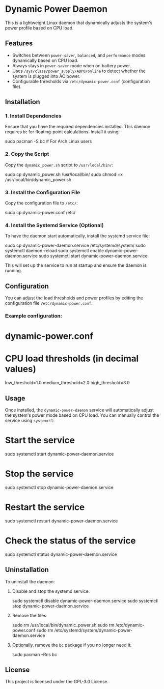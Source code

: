 # Dynamic Power Daemon

This is a lightweight Linux daemon that dynamically adjusts the system's power profile based on CPU load.

## Features
- Switches between `power-saver`, `balanced`, and `performance` modes dynamically based on CPU load.
- Always stays in `power-saver` mode when on battery power.
- Uses `/sys/class/power_supply/ADP0/online` to detect whether the system is plugged into AC power.
- Configurable thresholds via `/etc/dynamic-power.conf` (configuration file).

## Installation

### 1. Install Dependencies
Ensure that you have the required dependencies installed. This daemon requires `bc` for floating-point calculations. Install it using:

sudo pacman -S bc  # For Arch Linux users

### 2. Copy the Script
Copy the `dynamic_power.sh` script to `/usr/local/bin/`:

sudo cp dynamic_power.sh /usr/local/bin/
sudo chmod +x /usr/local/bin/dynamic_power.sh

### 3. Install the Configuration File
Copy the configuration file to `/etc/`:

sudo cp dynamic-power.conf /etc/

### 4. Install the Systemd Service (Optional)
To have the daemon start automatically, install the systemd service file:

sudo cp dynamic-power-daemon.service /etc/systemd/system/
sudo systemctl daemon-reload
sudo systemctl enable dynamic-power-daemon.service
sudo systemctl start dynamic-power-daemon.service

This will set up the service to run at startup and ensure the daemon is running.

## Configuration

You can adjust the load thresholds and power profiles by editing the configuration file `/etc/dynamic-power.conf`.

### Example configuration:

# dynamic-power.conf

# CPU load thresholds (in decimal values)
low_threshold=1.0
medium_threshold=2.0
high_threshold=3.0

## Usage

Once installed, the `dynamic-power-daemon` service will automatically adjust the system's power mode based on CPU load. You can manually control the service using `systemctl`:

# Start the service
sudo systemctl start dynamic-power-daemon.service

# Stop the service
sudo systemctl stop dynamic-power-daemon.service

# Restart the service
sudo systemctl restart dynamic-power-daemon.service

# Check the status of the service
sudo systemctl status dynamic-power-daemon.service

## Uninstallation

To uninstall the daemon:

1. Disable and stop the systemd service:

   sudo systemctl disable dynamic-power-daemon.service
   sudo systemctl stop dynamic-power-daemon.service

2. Remove the files:

   sudo rm /usr/local/bin/dynamic_power.sh
   sudo rm /etc/dynamic-power.conf
   sudo rm /etc/systemd/system/dynamic-power-daemon.service

3. Optionally, remove the `bc` package if you no longer need it:

   sudo pacman -Rns bc

## License

This project is licensed under the GPL-3.0 License.

